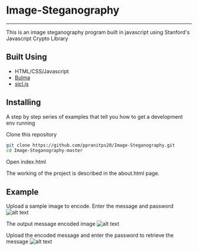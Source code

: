 # Image-Steganography #

- - - -
  This is an image steganography program built in javascript using Stanford's Javascript Crypto Library

## Built Using ##

* HTML/CSS/Javascript
* [Bulma](https://bulma.io/)
* [sjcl.js](https://crypto.stanford.edu/sjcl/)

## Installing ##

A step by step series of examples that tell you how to get a development env running

Clone this repository

```bash
git clone https://github.com/ppranitps20/Image-Steganography.git
cd Image-Steganography-master
```

Open index.html

The working of the project is described in the about.html page.

## Example ##

Upload a sample image to encode.
Enter the message and password
![alt text](https://github.com/ppranitps20/Image-Steganography/blob/master/example.png)

The output message encoded image
![alt text](https://github.com/ppranitps20/Image-Steganography/blob/master/example1.png)

Upload the encoded message and enter the password to retrieve the message
![alt text](https://github.com/ppranitps20/Image-Steganography/blob/master/example2.png)